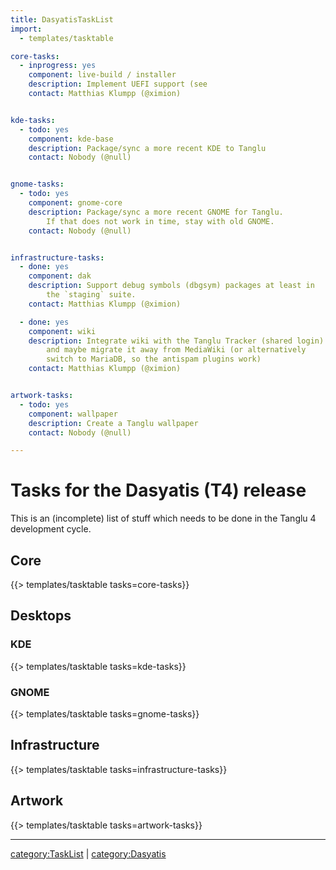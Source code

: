 ```yaml
---
title: DasyatisTaskList
import:
  - templates/tasktable

core-tasks:
  - inprogress: yes
    component: live-build / installer
    description: Implement UEFI support (see 
    contact: Matthias Klumpp (@ximion)


kde-tasks:
  - todo: yes
    component: kde-base
    description: Package/sync a more recent KDE to Tanglu
    contact: Nobody (@null)


gnome-tasks:
  - todo: yes
    component: gnome-core
    description: Package/sync a more recent GNOME for Tanglu.
        If that does not work in time, stay with old GNOME.
    contact: Nobody (@null)


infrastructure-tasks:
  - done: yes
    component: dak
    description: Support debug symbols (dbgsym) packages at least in
        the `staging` suite.
    contact: Matthias Klumpp (@ximion)

  - done: yes
    component: wiki
    description: Integrate wiki with the Tanglu Tracker (shared login)
        and maybe migrate it away from MediaWiki (or alternatively
        switch to MariaDB, so the antispam plugins work)
    contact: Matthias Klumpp (@ximion)


artwork-tasks:
  - todo: yes
    component: wallpaper
    description: Create a Tanglu wallpaper
    contact: Nobody (@null)

---
```


Tasks for the Dasyatis (T4) release
===================================

This is an (incomplete) list of stuff which needs to be done in the Tanglu 4 development cycle.

## Core

{{> templates/tasktable tasks=core-tasks}}


## Desktops

### KDE

{{> templates/tasktable tasks=kde-tasks}}

### GNOME

{{> templates/tasktable tasks=gnome-tasks}}


## Infrastructure

{{> templates/tasktable tasks=infrastructure-tasks}}


## Artwork

{{> templates/tasktable tasks=artwork-tasks}}


---
[category:TaskList](/TaskLists) | [category:Dasyatis](/Dasyatis)